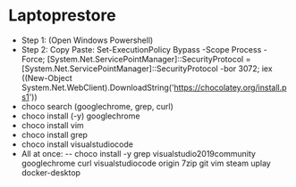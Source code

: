 # Laptoprestore
- Step 1: (Open Windows Powershell)
- Step 2: Copy Paste: Set-ExecutionPolicy Bypass -Scope Process -Force; [System.Net.ServicePointManager]::SecurityProtocol = [System.Net.ServicePointManager]::SecurityProtocol -bor 3072; iex ((New-Object System.Net.WebClient).DownloadString('https://chocolatey.org/install.ps1'))
- choco search (googlechrome, grep, curl)
- choco install (-y) googlechrome
- choco install vim
- choco install grep
- choco install visualstudiocode 
- All at once:
-- choco install -y grep visualstudio2019community googlechrome curl visualstudiocode origin 7zip git vim steam uplay docker-desktop
